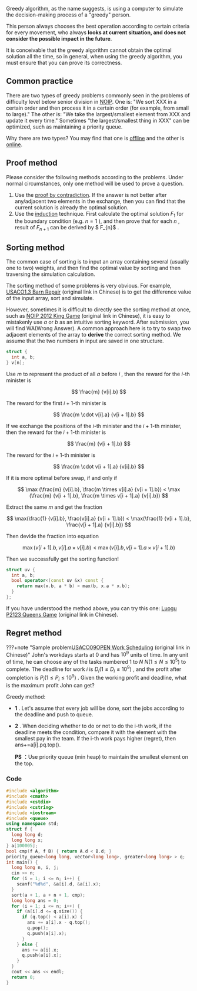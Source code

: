 Greedy algorithm, as the name suggests, is using a computer to simulate the decision-making process of a "greedy" person.

This person always chooses the best operation according to certain criteria for every movement, who always **looks at current situation, and does not consider the possible impact in the future**.

It is conceivable that the greedy algorithm cannot obtain the optimal solution all the time, so in general, when using the greedy algorithm, you must ensure that you can prove its correctness.

## Common practice

There are two types of greedy problems commonly seen in the problems of difficulty level below senior division in [NOIP](https://en.wikipedia.org/wiki/National_Olympiad_in_Informatics). One is: "We sort XXX in a certain order and then process it in a certain order (for example, from small to large)." The other is: "We take the largest/smallest element from XXX and update it every time." Sometimes "the largest/smallest thing in XXX" can be optimized, such as maintaining a priority queue.

Why there are two types? You may find that one is [offline](https://en.wikipedia.org/wiki/Online_algorithm#:~:text=In%20contrast%2C%20an%20offline%20algorithm,developed%20is%20called%20online%20optimization.) and the other is [online](https://en.wikipedia.org/wiki/Online_algorithm).

## Proof method

Please consider the following methods according to the problems. Under normal circumstances, only one method will be used to prove a question.

1. Use the [proof by contradiction](https://en.wikipedia.org/wiki/Proof_by_contradiction). If the answer is not better after any/adjacent two elements in the exchange, then you can find that the current solution is already the optimal solution.
2. Use the [induction](https://en.wikipedia.org/wiki/Mathematical_induction) technique. First calculate the optimal solution $F_1$ for the boundary condition (e.g. $n = 1$ ), and then prove that for each $n$ , result of $F_{n+1}$ can be derived by $ F_{n}$ .

## Sorting method

The common case of sorting is to input an array containing several (usually one to two) weights, and then find the optimal value by sorting and then traversing the simulation calculation.

The sorting method of some problems is very obvious. For example, [USACO1.3 Barn Repair](https://www.luogu.com.cn/problem/P1209) (original link in Chinese) is to get the difference value of the input array, sort and simulate.

However, sometimes it is difficult to directly see the sorting method at once, such as [NOIP 2012 King Game](https://vijos.org/p/1779) (original link in Chinese), it is easy to mistakenly use $a$ or $b$ as an intuitive sorting keyword. After submission, you will find WA(Wrong Answer). A common approach here is to try to swap two adjacent elements of the array to **derive** the correct sorting method. We assume that the two numbers in input are saved in one structure.

```cpp
struct {
  int a, b;
} v[n];
```

Use $m$ to represent the product of all $a$ before $i$ , then the reward for the $i$-th minister is

$$
\frac{m} {v[i].b}
$$

The reward for the first $i + 1$-th minister is

$$
\frac{m \cdot v[i].a} {v[i + 1].b}
$$

If we exchange the positions of the $i$-th minister and the $i + 1$-th minister, then the reward for the $i + 1$-th minister is

$$
\frac{m} {v[i + 1].b}
$$

The reward for the $i + 1$-th minister is

$$
\frac{m \cdot v[i + 1].a} {v[i].b}
$$

If it is more optimal before swap, if and only if

$$
\max (\frac{m} {v[i].b}, \frac{m \times v[i].a} {v[i + 1].b})  < \max (\frac{m} {v[i + 1].b}, \frac{m \times v[i + 1].a} {v[i].b})
$$

Extract the same $m$ and get the fraction

$$
\max(\frac{1} {v[i].b}, \frac{v[i].a} {v[i + 1].b}) < \max(\frac{1} {v[i + 1].b}, \frac{v[i + 1].a} {v[i].b})
$$

Then devide the fraction into equation

$$
\max(v[i + 1].b, v[i].a \times v[i].b) < \max(v[i].b, v[i + 1].a \times v[i + 1].b)
$$

Then we successfully get the sorting function!

```cpp
struct uv {
  int a, b;
  bool operator<(const uv &x) const {
    return max(x.b, a * b) < max(b, x.a * x.b);
  }
};
```

If you have understood the method above, you can try this one: [Luogu P2123 Queens Game](https://www.luogu.com.cn/problem/P2123) (original link in Chinese).

## Regret method

???+note "Sample problem[USACO09OPEN Work Scheduling](https://www.luogu.com.cn/problem/P2949) (original link in Chinese)"
    John's workdays starts at $0$ and has $10^9$ units of time. In any unit of time, he can choose any of the tasks numbered $1$ to $N$ $N(1 \leq N \leq 10^5)$ to complete. The deadline for work $i$ is $D_i(1 \leq D_i \leq 10^9)$ , and the profit after completion is $P_i( 1\leq P_i\leq 10^9 )$ . Given the working profit and deadline, what is the maximum profit John can get?

Greedy method:

-    **1** . Let's assume that every job will be done, sort the jobs according to the deadline and push to queue.
-    **2** . When deciding whether to do or not to do the i-th work, if the deadline meets the condition, compare it with the element with the smallest pay in the team. If the i-th work pays higher (regret), then ans+=a[i].pq.top().

     **PS** ：Use priority queue (min heap) to maintain the smallest element on the top.

### Code

```cpp
#include <algorithm>
#include <cmath>
#include <cstdio>
#include <cstring>
#include <iostream>
#include <queue>
using namespace std;
struct f {
  long long d;
  long long x;
} a[100005];
bool cmp(f A, f B) { return A.d < B.d; }
priority_queue<long long, vector<long long>, greater<long long> > q;
int main() {
  long long n, i, j;
  cin >> n;
  for (i = 1; i <= n; i++) {
    scanf("%d%d", &a[i].d, &a[i].x);
  }
  sort(a + 1, a + n + 1, cmp);
  long long ans = 0;
  for (i = 1; i <= n; i++) {
    if (a[i].d <= q.size()) {
      if (q.top() < a[i].x) {
        ans += a[i].x - q.top();
        q.pop();
        q.push(a[i].x);
      }
    } else {
      ans += a[i].x;
      q.push(a[i].x);
    }
  }
  cout << ans << endl;
  return 0;
}
```
